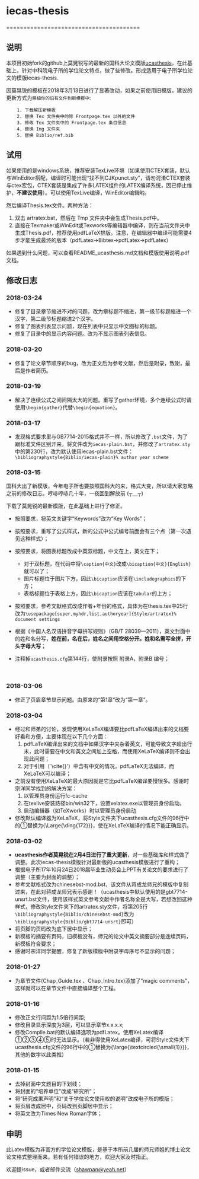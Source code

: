 # iecas-thesis

=======================================

## 说明

本项目初始fork的github上莫晃锐写的最新的国科大论文模版[ucasthesis](https://github.com/mohuangrui/ucasthesis)，在此基础上，针对中科院电子所的学位论文特点，做了些修改。形成适用于电子所学位论文的模版iecas-thesis.



因莫晃锐的模板在2018年3月13日进行了显著改动，如果之前使用旧模版，建议的更新方式为`移植你的旧有文件到新模板中`:



        1. 下载解压新模板
        2. 替换 Tex 文件夹中的除 Frontpage.tex 以外的文件
        3. 修改 Tex 文件夹中的 Frontpage.tex 条目信息
        4. 替换 Img 文件夹
        5. 替换 Biblio/ref.bib


## 试用

如果使用的是windows系统，推荐安装TexLive环境（如果使用CTEX套装，默认与WinEditor搭配，编译时可能出现“找不到CJKpunct.sty”，请勿混淆CTEX套装与ctex宏包，CTEX套装是集成了许多LATEX组件的LATEX编译系统，因已停止维护，**不建议使用**）。可以使用TexLive编译，WinEditor编辑哟。

然后编译Thesis.tex文件。两种方法：

1. 双击 artratex.bat，然后在 Tmp 文件夹中会生成Thesis.pdf中。
2. 直接在Texmaker或WinEdit或Texworks等编辑器中编译，则在当前文件夹中生成Thesis.pdf，推荐使用pdfLaTeX排版。注意，在编辑器中编译可能需要4步才能生成最终的版本（pdfLatex->Bibtex->pdfLatex->pdfLatex）



如果遇到什么问题，可以查看README_ucasthesis.md文档和模版使用说明.pdf文档。





## 修改日志

### 2018-03-24

- 修复了目录章节缩进不对的问题，改为章标题不缩进，第一级节标题缩进一个汉字，第二级节标题缩进2个汉字。
- 修复了图表列表显示问题，现在列表中只显示中文图标的标题。
- 修复了目录中的显示内容问题。改为不显示图表列表信息。

### 2018-03-20

- 修复了论文章节顺序的bug，改为正文后为参考文献，然后是附录，致谢，最后是作者简历。

### 2018-03-19

- 解决了连续公式之间间隔太大的问题。重写了gather环境，多个连续公式时请使用`\begin{gather}`代替`\begin{equation}`。

### 2018-03-17

- 发现格式要求里与GB7714-2015格式并不一样，所以修改了`.bst`文件，为了跟标准文件区别开来，将文件改为`iecas-plain.bst`，并修改了`artratex.sty`中的第230行，改为默认使用iecas-plain.bst文件：`        \bibliographystyle{Biblio/iecas-plain}% author year scheme`

### 2018-03-15

国科大出了新模版，今年电子所也要按照国科大的来，格式大变，所以请大家忽略之前的修改日志。哼哧哼哧几十年，一夜回到解放前 (┬＿┬)

下载了莫晃锐的最新模版，在此基础上进行了修正。

- 按照要求，将英文关键字“Keywords”改为“Key Words”；

- 按照要求，重写了公式样式，新的公式中公式编号前面会有三个点（第一次遇见这种样式）；

- 按照要求，将图表标题改成中英双标题，中文在上，英文在下；
  - 对于双标题，在代码中将`\caption{中文}`改成`\bicaption{中文}{English}`就可以了；
  - 图片标题位于图片下方，因此`\bicaption`应该在`\includegraphics`的下方；
  - 表格标题位于表格上方，因此`\bicaption`应该在`tabular`的上方；

- 按照要求，参考文献格式改成作者+年份的格式，具体为在thesis.tex中25行改为`\usepackage[super,myhdr,list,authoryear]{Style/artratex}% document settings`

- 根据《中国人名汉语拼音字母拼写规则》（GB/T 28039—2011），英文封面中的姓和名分写，**姓在前，名在后，姓名之间用空格分开。姓和名需写全拼，开头字母大写**；

- 注释掉`ucasthesis.cfg`第144行，使附录按照 附录A，附录B 编号；

  ​


### 2018-03-06

- 修正了页眉章节显示问题。由原来的“第1章”改为“第一章”。

### 2018-03-04

- 经过和师弟的讨论，发现使用XeLaTeX编译要比pdfLaTeX编译出来的文档要好看和方便，主要体现在以下几个方面：
  1. pdfLaTeX编译出来的文档中如果汉字中夹杂着英文，可能导致文字超出行末，此时需要在中文和英文之间加上空格，而使用XeLaTeX编译则不会出现此问题；
  2. 对于引用（`\cite{}'）中含有中文的情况，pdfLaTeX无法编译，而XeLaTeX可以编译；
- 之前没有使用XeLaTeX的最大原因就是它比pdfLaTeX编译要慢很多。感谢时宗洋同学找到的解决方案：
  1. 以管理员身份运行fc-cache
  2. 在texlive安装路径bin/win32下，设置xelatex.exe以管理员身份启动。
  3. 启动编辑器（如TeXworks）时以管理员身份启动
- 修改默认编译器为XeLaTeX，将Style文件夹下ucasthesis.cfg文件的96行中的①替换为{\Large{\ding{172}}}，使在XeLaTeX编译的情况下能正确显示。

### 2018-03-02

- **ucasthesis作者莫晃锐在2月4日进行了重大更新**，对一些基础库和样式做了调整。此次iecas-thesis模版针对最新版的ucasthesis模版进行了重构；
- 根据电子所17年10月24日2018届毕业生动员会上PPT有关论文的要求进行了调整（主要为封面的调整）；
- 参考文献格式改为chinesebst-mod.bst，该文件从蒋成龙师兄的模版中复制过来，在此对蒋成龙师兄表示感谢！（ucasthesis中默认使用的是gbt7714-unsrt.bst文件，使用该样式英文参考文献中作者名称全是大写，若想改回这种样式，修改Style文件夹下的artratex.sty文件，将第205行 `\bibliographystyle{Biblio/chinesebst-mod}`改为`\bibliographystyle{Biblio/gbt7714-unsrt}`即可）
- 将页脚的页码改为底下居中显示；
- 新模板的摘要有页码，旧模板没有，师兄的论文中英文摘要部分是连续页码，新模板符合要求；
- 感谢时宗洋同学提醒，修复了新版模版中附录字母序号不显示的问题；


### 2018-01-27
- 为章节文件(Chap_Guide.tex 、Chap_Intro.tex)添加了“magic comments”，这样就可以在章节文件中直接编译整个工程。

### 2018-01-16

- 修改正文行间距为1.5倍行间距;
- 修改目录显示深度为3层，可以显示章节x.x.x.x;
- 修改Compile.bat的默认编译选项为pdfLatex。使用XeLatex编译①②③④⑤时无法显示。（若非得使用XeLatex编译，可将Style文件夹下ucasthesis.cfg文件的96行中的①替换为{\large{\textcircled{\small{1}}}}，其他的数字以此类推）

### 2018-01-15

- 去掉封面中文题目的下划线；
- 将封面的“培养单位”改成“研究所”；
- 将“研究成果声明”和“关于学位论文使用权的说明”改成电子所的模版；
- 将页眉改成居中，页码改到页脚居中显示；
- 将英文改为Times New Roman字体；



## 申明

此Latex模版为非官方的学位论文模版，是基于本所前几届的师兄师姐的博士论文论文格式整理而来。若有任何错误的地方，欢迎大家及时指正。

欢迎提issue，或者邮件交流（shawpan@yeah.net）